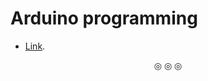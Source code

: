 # Arduino programming

* [Link](https://www.youtube.com/playlist?list=PLGs0VKk2DiYw-L-RibttcvK-WBZm8WLEP).

<p align="center">
&#9678; &#9678; &#9678;
</p>
